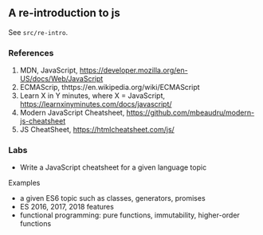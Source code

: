 ## A re-introduction to js

See `src/re-intro`.

### References

1. MDN, JavaScript, https://developer.mozilla.org/en-US/docs/Web/JavaScript
2. ECMAScrip, thttps://en.wikipedia.org/wiki/ECMAScript
3. Learn X in Y minutes, where X = JavaScript, https://learnxinyminutes.com/docs/javascript/
4. Modern JavaScript Cheatsheet, https://github.com/mbeaudru/modern-js-cheatsheet
5. JS CheatSheet, https://htmlcheatsheet.com/js/

### Labs

- Write a JavaScript cheatsheet for a given language topic

Examples
  - a given ES6 topic such as classes, generators, promises
  - ES 2016, 2017, 2018 features
  - functional programming: pure functions, immutability, higher-order functions
